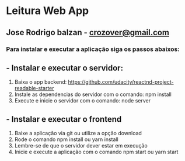 ﻿# Leitura Web App
## Jose Rodrigo balzan - <crozover@gmail.com>

### Para instalar e executar a aplicação siga os passos abaixos:

## - Instalar e executar o servidor:
1. Baixa o app backend: https://github.com/udacity/reactnd-project-readable-starter
2. Instale as dependencias do servidor com o comando: npm install
3. Execute e inicie o servidor com o comando: node server

## - Instalar e executar o frontend
1. Baixe a aplicação via git ou utilize a opção download
2. Rode o comando npm install ou yarn install
3. Lembre-se de que o servidor dever estar em execução
4. Inicie e execute a aplicação com o comando npm start ou yarn start
